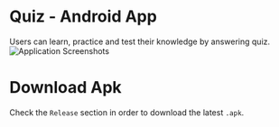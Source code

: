 # Quiz - Android App
Users can learn, practice and test their knowledge by answering quiz.
![Application Screenshots](https://github.com/mahfuznow/mahfuznow.github.io/blob/update1/images/mahfuznow-android-work-experinece-5.webp)
# Download Apk
Check the `Release` section in order to download the latest `.apk`.
